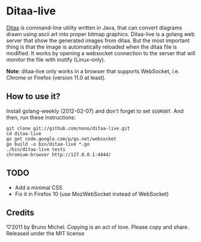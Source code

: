 Ditaa-live
==========

[Ditaa](http://ditaa.sourceforge.net/) is command-line utility written in
Java, that can convert diagrams drawn using ascii art into proper bitmap
graphics. Ditaa-live is a golang web server that show the generated images
from ditaa. But the most important thing is that the image is automatically
reloaded when the ditaa file is modified. It works by opening a websocket
connection to the server that will monitor the file with inotify (Linux-only).

**Note**: ditaa-live only works in a browser that supports WebSocket,
i.e. Chrome or Firefox (version 11.0 at least).


How to use it?
--------------

Install golang-weekly (2012-02-07) and don't forget to set `$GOROOT`.
And then, run these instructions:

    git clone git://github.com/nono/ditaa-live.git
    cd ditaa-live
    go get code.google.com/p/go.net/websocket
    go build -o bin/ditaa-live *.go
    ./bin/ditaa-live tests
    chromium-browser http://127.0.0.1:4444/


TODO
----

* Add a minimal CSS
* Fix it in Firefox 10 (use MozWebSocket instead of WebSocket)


Credits
-------

♡2011 by Bruno Michel. Copying is an act of love. Please copy and share.
Released under the MIT license
